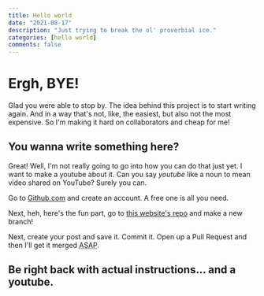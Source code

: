 ```yaml
---
title: Hello world
date: "2021-08-17"
description: "Just trying to break the ol' proverbial ice."
categories: [hello world]
comments: false
---
```


# Ergh, BYE!

Glad you were able to stop by. The idea behind this project is to start writing again. And in a way that's not, like, the easiest, but also not the most expensive. So I'm making it hard on collaborators and cheap for me!

## You wanna write something here?

Great! Well, I'm not really going to go into how you can do that just yet. I want to make a youtube about it. Can you say _youtube_ like a noun to mean video shared on YouTube? Surely you can.

Go to [Github.com](https://github.com) and create an account. A free one is all you need.

Next, heh, here's the fun part, go to [this website's repo](https://github.com/OffalWaffleWritingDept/dotcom) and make a new branch!

Next, create your post and save it. Commit it. Open up a Pull Request and then I'll get it merged <abbr title="As soon as humanly possible">ASAP</abbr>.

## Be right back with actual instructions... and a youtube.
